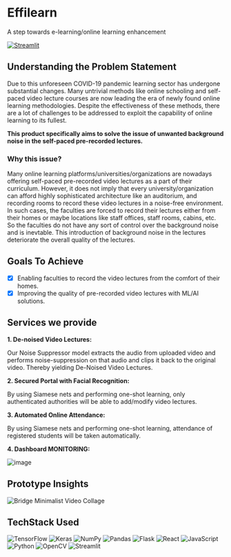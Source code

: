 # Effilearn
A step towards e-learning/online learning enhancement

[![Streamlit](https://static.streamlit.io/badges/streamlit_badge_black_white.svg)](https://share.streamlit.io/mayureshagashe2105/reva-hack-live-noise-suppression/main/app.py)

## Understanding the Problem Statement
Due to this unforeseen COVID-19 pandemic learning sector has undergone substantial changes. Many untrivial methods like online schooling and self-paced video lecture courses are now leading the era of newly found online learning methodologies. Despite the effectiveness of these methods, there are a lot of challenges to be addressed to exploit the capability of online learning to its fullest.

__This product specifically aims to solve the issue of unwanted background noise in the self-paced pre-recorded lectures.__


### Why this issue?
Many online learning platforms/universities/organizations are nowadays offering self-paced pre-recorded video lectures as a part of their curriculum. However, it does not imply that every university/organization can afford highly sophisticated architecture like an auditorium, and recording rooms to record these video lectures in a noise-free environment. In such cases, the faculties are forced to record their lectures either from their homes or maybe locations like staff offices, staff rooms, cabins, etc. So the faculties do not have any sort of control over the background noise and is inevtable. This introduction of background noise in the lectures deteriorate the overall quality of the lectures.


## Goals To Achieve
- [x] Enabling faculties to record the video lectures from the comfort of their homes.
- [x] Improving the quality of pre-recorded video lectures with ML/AI solutions.

## Services we provide
__1. De-noised Video Lectures:__


Our Noise Suppressor model extracts the audio from uploaded video and performs noise-suppression on that audio and clips it back to the original video. Thereby yielding De-Noised Video Lectures.

__2. Secured Portal with Facial Recognition:__


By using Siamese nets and performing one-shot learning, only authenticated authorities will be able to add/modify video lectures.

__3. Automated Online Attendance:__


By using Siamese nets and performing one-shot learning, attendance of registered students will be taken automatically.


__4. Dashboard MONITORING:__

![image](https://user-images.githubusercontent.com/75118658/169954781-8463e5b5-fac4-42bf-b24c-6e41207586be.png)


## Prototype Insights

![Bridge Minimalist Video Collage](https://user-images.githubusercontent.com/75118658/169956504-530d94c5-808b-4107-a32d-fe0711511154.gif)




## TechStack Used
![TensorFlow](https://img.shields.io/badge/TensorFlow-%23FF6F00.svg?style=for-the-badge&logo=TensorFlow&logoColor=white)
![Keras](https://img.shields.io/badge/Keras-%23D00000.svg?style=for-the-badge&logo=Keras&logoColor=white)
![NumPy](https://img.shields.io/badge/numpy-%23013243.svg?style=for-the-badge&logo=numpy&logoColor=white)
![Pandas](https://img.shields.io/badge/pandas-%23150458.svg?style=for-the-badge&logo=pandas&logoColor=white)
![Flask](https://img.shields.io/badge/flask-%23000.svg?style=for-the-badge&logo=flask&logoColor=white)
![React](https://img.shields.io/badge/react-%2320232a.svg?style=for-the-badge&logo=react&logoColor=%2361DAFB)
![JavaScript](https://img.shields.io/badge/javascript-%23323330.svg?style=for-the-badge&logo=javascript&logoColor=%23F7DF1E)
![Python](https://img.shields.io/badge/python-3670A0?style=for-the-badge&logo=python&logoColor=ffdd54)
![OpenCV](https://img.shields.io/badge/opencv-%23white.svg?style=for-the-badge&logo=opencv&logoColor=white)
![Streamlit](https://static.streamlit.io/badges/streamlit_badge_black_white.svg)







